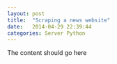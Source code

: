 ```yaml
---
layout: post
title:  "Scraping a news website"
date:   2014-04-29 22:39:44
categories: Server Python
---
```


The content should go here
